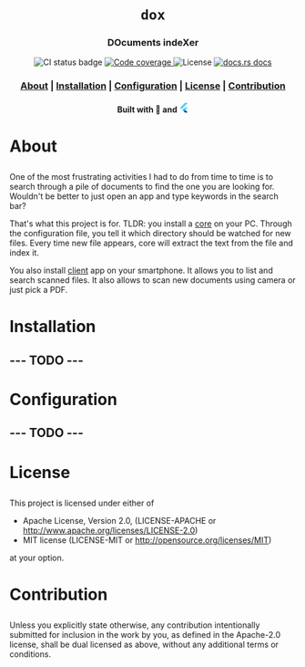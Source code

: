 <div align="center">

  <h1><code>dox</code></h1>

  <h3>
    <strong>DOcuments indeXer</strong>
  </h3>

  <p>
   <img src="https://github.com/devzbysiu/dox/workflows/ci/badge.svg" alt="CI status
    badge" />
    <a href="https://codecov.io/gh/devzbysiu/dox">
      <img src="https://img.shields.io/codecov/c/github/devzbysiu/dox?style=for-the-badge&token=f2339b3de9e44be0a902458a669c1160" alt="Code coverage"/>
    </a>
    <img src="https://img.shields.io/badge/license-MIT%2FAPACHE--2.0-blue?style=for-the-badge" alt="License"/>
    <a href="https://docs.rs/dox">
      <img src="https://img.shields.io/badge/docs-latest-blue.svg?style=for-the-badge" alt="docs.rs docs" />
    </a>
  </p>

  <h3>
    <a href="#about">About</a>
    <span> | </span>
    <a href="#installation">Installation</a>
    <span> | </span>
    <a href="#configuration">Configuration</a>
    <span> | </span>
    <a href="#license">License</a>
    <span> | </span>
    <a href="#contribution">Contribution</a>
  </h3>

  <sub><h4>Built with 🦀 and <img src="./assets/flutter.png" width="17" alt="flutter icon"></h4></sub>
</div>

# <p id="about">About</p>

One of the most frustrating activities I had to do from time to time is to search through a pile
of documents to find the one you are looking for. Wouldn't be better to just open an app and type
keywords in the search bar?

That's what this project is for. TLDR: you install a [core](./core) on your PC. Through the
configuration file, you tell it which directory should be watched for new files. Every time new
file appears, core will extract the text from the file and index it.

You also install [client](./client) app on your smartphone. It allows you to list and search
scanned files. It also allows to scan new documents using camera or just pick a PDF.

# <p id="installation">Installation</p>

## --- TODO ---

# <p id="configuration">Configuration</p>

## --- TODO ---

# <p id="license">License</p>

This project is licensed under either of

- Apache License, Version 2.0, (LICENSE-APACHE or http://www.apache.org/licenses/LICENSE-2.0)
- MIT license (LICENSE-MIT or http://opensource.org/licenses/MIT)

at your option.

# <p id="contribution">Contribution</p>


Unless you explicitly state otherwise, any contribution intentionally submitted for inclusion in the work by you, as defined in the Apache-2.0 license, shall be dual licensed as above, without any additional terms or conditions.

